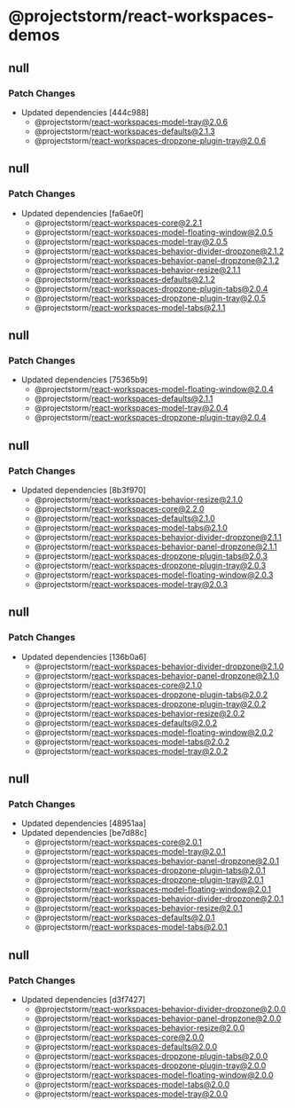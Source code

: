 # @projectstorm/react-workspaces-demos

## null

### Patch Changes

- Updated dependencies [444c988]
  - @projectstorm/react-workspaces-model-tray@2.0.6
  - @projectstorm/react-workspaces-defaults@2.1.3
  - @projectstorm/react-workspaces-dropzone-plugin-tray@2.0.6

## null

### Patch Changes

- Updated dependencies [fa6ae0f]
  - @projectstorm/react-workspaces-core@2.2.1
  - @projectstorm/react-workspaces-model-floating-window@2.0.5
  - @projectstorm/react-workspaces-model-tray@2.0.5
  - @projectstorm/react-workspaces-behavior-divider-dropzone@2.1.2
  - @projectstorm/react-workspaces-behavior-panel-dropzone@2.1.2
  - @projectstorm/react-workspaces-behavior-resize@2.1.1
  - @projectstorm/react-workspaces-defaults@2.1.2
  - @projectstorm/react-workspaces-dropzone-plugin-tabs@2.0.4
  - @projectstorm/react-workspaces-dropzone-plugin-tray@2.0.5
  - @projectstorm/react-workspaces-model-tabs@2.1.1

## null

### Patch Changes

- Updated dependencies [75365b9]
  - @projectstorm/react-workspaces-model-floating-window@2.0.4
  - @projectstorm/react-workspaces-defaults@2.1.1
  - @projectstorm/react-workspaces-model-tray@2.0.4
  - @projectstorm/react-workspaces-dropzone-plugin-tray@2.0.4

## null

### Patch Changes

- Updated dependencies [8b3f970]
  - @projectstorm/react-workspaces-behavior-resize@2.1.0
  - @projectstorm/react-workspaces-core@2.2.0
  - @projectstorm/react-workspaces-defaults@2.1.0
  - @projectstorm/react-workspaces-model-tabs@2.1.0
  - @projectstorm/react-workspaces-behavior-divider-dropzone@2.1.1
  - @projectstorm/react-workspaces-behavior-panel-dropzone@2.1.1
  - @projectstorm/react-workspaces-dropzone-plugin-tabs@2.0.3
  - @projectstorm/react-workspaces-dropzone-plugin-tray@2.0.3
  - @projectstorm/react-workspaces-model-floating-window@2.0.3
  - @projectstorm/react-workspaces-model-tray@2.0.3

## null

### Patch Changes

- Updated dependencies [136b0a6]
  - @projectstorm/react-workspaces-behavior-divider-dropzone@2.1.0
  - @projectstorm/react-workspaces-behavior-panel-dropzone@2.1.0
  - @projectstorm/react-workspaces-core@2.1.0
  - @projectstorm/react-workspaces-dropzone-plugin-tabs@2.0.2
  - @projectstorm/react-workspaces-dropzone-plugin-tray@2.0.2
  - @projectstorm/react-workspaces-behavior-resize@2.0.2
  - @projectstorm/react-workspaces-defaults@2.0.2
  - @projectstorm/react-workspaces-model-floating-window@2.0.2
  - @projectstorm/react-workspaces-model-tabs@2.0.2
  - @projectstorm/react-workspaces-model-tray@2.0.2

## null

### Patch Changes

- Updated dependencies [48951aa]
- Updated dependencies [be7d88c]
  - @projectstorm/react-workspaces-core@2.0.1
  - @projectstorm/react-workspaces-model-tray@2.0.1
  - @projectstorm/react-workspaces-behavior-panel-dropzone@2.0.1
  - @projectstorm/react-workspaces-dropzone-plugin-tabs@2.0.1
  - @projectstorm/react-workspaces-dropzone-plugin-tray@2.0.1
  - @projectstorm/react-workspaces-model-floating-window@2.0.1
  - @projectstorm/react-workspaces-behavior-divider-dropzone@2.0.1
  - @projectstorm/react-workspaces-behavior-resize@2.0.1
  - @projectstorm/react-workspaces-defaults@2.0.1
  - @projectstorm/react-workspaces-model-tabs@2.0.1

## null

### Patch Changes

- Updated dependencies [d3f7427]
  - @projectstorm/react-workspaces-behavior-divider-dropzone@2.0.0
  - @projectstorm/react-workspaces-behavior-panel-dropzone@2.0.0
  - @projectstorm/react-workspaces-behavior-resize@2.0.0
  - @projectstorm/react-workspaces-core@2.0.0
  - @projectstorm/react-workspaces-defaults@2.0.0
  - @projectstorm/react-workspaces-dropzone-plugin-tabs@2.0.0
  - @projectstorm/react-workspaces-dropzone-plugin-tray@2.0.0
  - @projectstorm/react-workspaces-model-floating-window@2.0.0
  - @projectstorm/react-workspaces-model-tabs@2.0.0
  - @projectstorm/react-workspaces-model-tray@2.0.0

